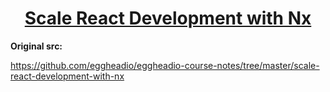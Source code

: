 
<h1 align="center"><a href="https://egghead.io/playlists/scale-react-development-with-nx-4038">Scale React Development with Nx</a></h1>


**Original src:**

https://github.com/eggheadio/eggheadio-course-notes/tree/master/scale-react-development-with-nx
